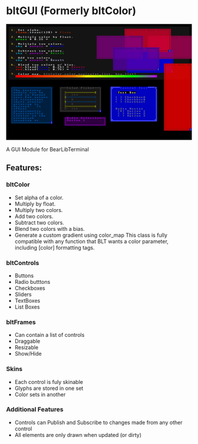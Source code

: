 # bltGUI  (Formerly bltColor)

![Example](/example.png)

A GUI Module for BearLibTerminal

## Features:

### bltColor
* Set alpha of a color.
* Multiply by float.
* Multiply two colors.
* Add two colors.
* Subtract two colors.
* Blend two colors with a bias.
* Generate a custom gradient using color_map
This class is fully compatible with any function that BLT wants a color parameter, including [color] formatting tags.

### bltControls
* Buttons
* Radio butttons
* Checkboxes
* Sliders
* TextBoxes
* List Boxes

### bltFrames
* Can contain a list of controls
* Draggable
* Resizable
* Show/Hide

### Skins
* Each control is fuly skinable
* Glyphs are stored in one set
* Color sets in another

### Additional Features
* Controls can Publish and Subscribe to changes made from any other control
* All elements are only drawn when updated (or dirty)

